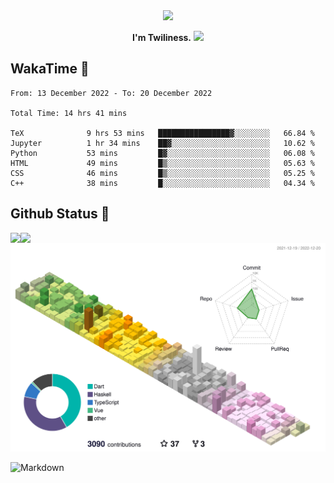 <div align="center">
<img src="https://images.weserv.nl/?url=avatars.githubusercontent.com/u/10475770?v=4&h=360&w=360&fit=cover&mask=circle&maxage=7d"/>
</div>

<div align="center">

**I'm Twiliness.** <a href="https://github.com/DarkHighness"><img src="https://media.giphy.com/media/hvRJCLFzcasrR4ia7z/giphy.gif" width="5%"></a>

</div>

## WakaTime 🧐

<!--START_SECTION:waka-->

```text
From: 13 December 2022 - To: 20 December 2022

Total Time: 14 hrs 41 mins

TeX              9 hrs 53 mins   ████████████████▓░░░░░░░░   66.84 %
Jupyter          1 hr 34 mins    ██▓░░░░░░░░░░░░░░░░░░░░░░   10.62 %
Python           53 mins         █▓░░░░░░░░░░░░░░░░░░░░░░░   06.08 %
HTML             49 mins         █▒░░░░░░░░░░░░░░░░░░░░░░░   05.63 %
CSS              46 mins         █▒░░░░░░░░░░░░░░░░░░░░░░░   05.25 %
C++              38 mins         █░░░░░░░░░░░░░░░░░░░░░░░░   04.34 %
```

<!--END_SECTION:waka-->

## Github Status 🥰

<div> 
	<a href="https://github.com/DarkHighness">
		<img align="left" src="https://github-readme-stats-woad-zeta-10.vercel.app/api?username=DarkHighness&show_icons=true&icon_color=805AD5&text_color=718096&bg_color=ffffff&hide_border=true&count_private=true" />
	</a>
	<a href="https://github.com/DarkHighness">
		<img align="left" src="https://github-readme-stats-woad-zeta-10.vercel.app/api/top-langs/?username=DarkHighness&show_icons=true&icon_color=805AD5&text_color=718096&bg_color=ffffff&hide_border=true&count_private=true">
	</a>
</div>

![3D-Profile](https://raw.githubusercontent.com/DarkHighness/DarkHighness/master/profile-3d-contrib/profile-south-season-animate.svg)



 ![Markdown](https://img.shields.io/badge/markdown%20💘-%23000000.svg?style=for-the-badge&logo=markdown&logoColor=white)
